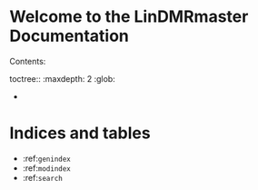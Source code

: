 Welcome to the LinDMRmaster Documentation
=========================================


Contents:

toctree::
:maxdepth: 2
:glob:

*



Indices and tables
==================

* :ref:`genindex`
* :ref:`modindex`
* :ref:`search`
